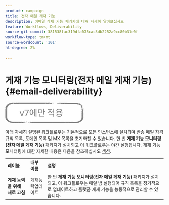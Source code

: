 ```yaml
---
product: campaign
title: 전자 메일 게재 기능
description: 이메일 게재 기능 패키지에 대해 자세히 알아보십시오
feature: Workflows, Deliverability
source-git-commit: 381538fac319dfa075cac3db2252a9cc80b31e0f
workflow-type: tm+mt
source-wordcount: '101'
ht-degree: 2%

---
```



# 게재 기능 모니터링(전자 메일 게재 기능){#email-deliverability}

![](../../assets/v7-only.svg)

아래 자세히 설명된 워크플로우는 기본적으로 모든 인스턴스에 설치되며 반송 메일 자격 규칙 목록, 도메인 목록 및 MX 목록을 초기화할 수 있습니다. 한 번 **게재 기능 모니터링(전자 메일 게재 기능)** 패키지가 설치되고 이 워크플로우는 야간 실행됩니다. 게재 기능 모니터링에 대한 자세한 내용은 다음을 참조하십시오 [섹션](../../delivery/using/about-deliverability.md).

<table> 
 <tbody> 
  <tr> 
   <td> <strong>레이블</strong><br /> </td> 
   <td> <strong>내부 이름</strong><br /> </td> 
   <td> <strong>설명</strong><br /> </td> 
  </tr> 
  <tr> 
   <td> <strong>게재 능력을 위해 새로 고침</strong><br /> </td> 
   <td> <span class="uicontrol">게재능력업데이트</span> <br /> </td> 
   <td>  한 번 <strong>게재 기능 모니터링(전자 메일 게재 기능)</strong> 패키지가 설치되고, 이 워크플로우는 매일 밤 실행되어 규칙 목록을 정기적으로 업데이트하고 플랫폼 게재 기능을 능동적으로 관리할 수 있습니다.<br /> </td> 
  </tr> 
 </tbody> 
</table>

